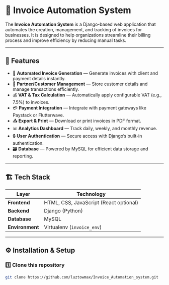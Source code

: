 # 🧾 Invoice Automation System

The **Invoice Automation System** is a Django-based web application that automates the creation, management, and tracking of invoices for businesses. It is designed to help organizations streamline their billing process and improve efficiency by reducing manual tasks.

---

## 🚀 Features

- 🧮 **Automated Invoice Generation** — Generate invoices with client and payment details instantly.
- 🧾 **Partner/Customer Management** — Store customer details and manage transactions efficiently.
- 💰 **VAT & Tax Calculation** — Automatically apply configurable VAT (e.g., 7.5%) to invoices.
- 💳 **Payment Integration** — Integrate with payment gateways like Paystack or Flutterwave.
- 📤 **Export & Print** — Download or print invoices in PDF format.
- 📊 **Analytics Dashboard** — Track daily, weekly, and monthly revenue.
- 🔒 **User Authentication** — Secure access with Django’s built-in authentication.
- 🗃️ **Database** — Powered by MySQL for efficient data storage and reporting.

---

## 🏗️ Tech Stack

| Layer | Technology |
|-------|-------------|
| **Frontend** | HTML, CSS, JavaScript (React optional) |
| **Backend** | Django (Python) |
| **Database** | MySQL |
| **Environment** | Virtualenv (`invoice_env`) |

---

## ⚙️ Installation & Setup

### 1️⃣ Clone this repository
```bash
git clone https://github.com/luztowmax/Invoice_Automation_system.git
